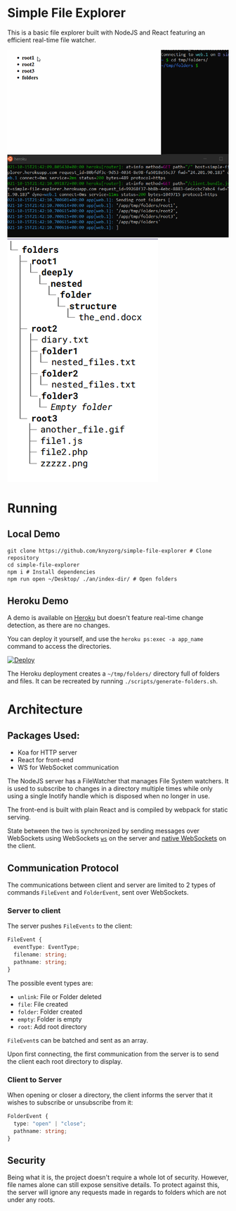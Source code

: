 # Simple File Explorer

This is a basic file explorer built with NodeJS and React featuring an efficient real-time file watcher.

![Demo GIF](demo.gif)
![Face lift](screenshot.png)

# Running

## Local Demo

```
git clone https://github.com/knyzorg/simple-file-explorer # Clone repository
cd simple-file-explorer
npm i # Install dependencies
npm run open ~/Desktop/ ./an/index-dir/ # Open folders
```

## Heroku Demo

A demo is available on [Heroku](https://simple-file-explorer.herokuapp.com/) but doesn't feature real-time change detection, as there are no changes.

You can deploy it yourself, and use the `heroku ps:exec -a app_name` command to access the directories.

[![Deploy](https://www.herokucdn.com/deploy/button.svg)](https://heroku.com/deploy)

The Heroku deployment creates a `~/tmp/folders/` directory full of folders and files. It can be recreated by running `./scripts/generate-folders.sh`.

# Architecture

## Packages Used:

- Koa for HTTP server
- React for front-end
- WS for WebSocket communication

The NodeJS server has a FileWatcher that manages File System watchers. It is used to subscribe to changes in a directory multiple times while only using a single Inotify handle which is disposed when no longer in use.

The front-end is built with plain React and is compiled by webpack for static serving.

State between the two is synchronized by sending messages over WebSockets using WebSockets [`ws`](https://github.com/websockets/ws) on the server and [native WebSockets](https://developer.mozilla.org/en-US/docs/Web/API/WebSocket) on the client.

## Communication Protocol

The communications between client and server are limited to 2 types of commands `FileEvent` and `FolderEvent`, sent over WebSockets.

### Server to client

The server pushes `FileEvents` to the client:

```ts
FileEvent {
  eventType: EventType;
  filename: string;
  pathname: string;
}
```

The possible event types are:

- `unlink`: File or Folder deleted
- `file`: File created
- `folder`: Folder created
- `empty`: Folder is empty
- `root`: Add root directory

`FileEvent`s can be batched and sent as an array.

Upon first connecting, the first communication from the server is to send the client each root directory to display.

### Client to Server

When opening or closer a directory, the client informs the server that it wishes to subscribe or unsubscribe from it:

```ts
FolderEvent {
  type: "open" | "close";
  pathname: string;
}
```

## Security

Being what it is, the project doesn't require a whole lot of security. However, file names alone can still expose sensitive details. To protect against this, the server will ignore any requests made in regards to folders which are not under any roots.
